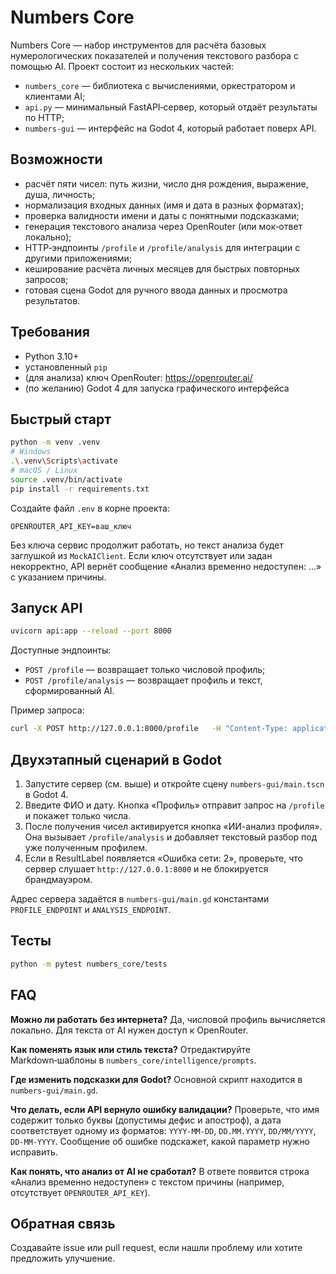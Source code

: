 # Numbers Core

Numbers Core — набор инструментов для расчёта базовых нумерологических показателей и получения текстового разбора с помощью AI.
Проект состоит из нескольких частей:

- `numbers_core` — библиотека с вычислениями, оркестратором и клиентами AI;
- `api.py` — минимальный FastAPI‑сервер, который отдаёт результаты по HTTP;
- `numbers-gui` — интерфейс на Godot 4, который работает поверх API.

## Возможности

- расчёт пяти чисел: путь жизни, число дня рождения, выражение, душа, личность;
- нормализация входных данных (имя и дата в разных форматах);
- проверка валидности имени и даты с понятными подсказками;
- генерация текстового анализа через OpenRouter (или мок‑ответ локально);
- HTTP‑эндпоинты `/profile` и `/profile/analysis` для интеграции с другими приложениями;
- кеширование расчёта личных месяцев для быстрых повторных запросов;
- готовая сцена Godot для ручного ввода данных и просмотра результатов.

## Требования

- Python 3.10+
- установленный `pip`
- (для анализа) ключ OpenRouter: https://openrouter.ai/
- (по желанию) Godot 4 для запуска графического интерфейса

## Быстрый старт

```bash
python -m venv .venv
# Windows
.\.venv\Scripts\activate
# macOS / Linux
source .venv/bin/activate
pip install -r requirements.txt
```

Создайте файл `.env` в корне проекта:

```
OPENROUTER_API_KEY=ваш_ключ
```

Без ключа сервис продолжит работать, но текст анализа будет заглушкой из `MockAIClient`.
Если ключ отсутствует или задан некорректно, API вернёт сообщение «Анализ временно недоступен: …» с указанием причины.

## Запуск API

```bash
uvicorn api:app --reload --port 8000
```

Доступные эндпоинты:

- `POST /profile` — возвращает только числовой профиль;
- `POST /profile/analysis` — возвращает профиль и текст, сформированный AI.

Пример запроса:

```bash
curl -X POST http://127.0.0.1:8000/profile   -H "Content-Type: application/json"   -d '{"full_name": "Иван Иванов", "birthdate": "01.02.1990"}'
```

## Двухэтапный сценарий в Godot

1. Запустите сервер (см. выше) и откройте сцену `numbers-gui/main.tscn` в Godot 4.
2. Введите ФИО и дату. Кнопка «Профиль» отправит запрос на `/profile` и покажет только числа.
3. После получения чисел активируется кнопка «ИИ-анализ профиля». Она вызывает `/profile/analysis` и добавляет текстовый разбор под уже полученным профилем.
4. Если в ResultLabel появляется «Ошибка сети: 2», проверьте, что сервер слушает `http://127.0.0.1:8000` и не блокируется брандмауэром.

Адрес сервера задаётся в `numbers-gui/main.gd` константами `PROFILE_ENDPOINT` и `ANALYSIS_ENDPOINT`.

## Тесты

```bash
python -m pytest numbers_core/tests
```

## FAQ

**Можно ли работать без интернета?** Да, числовой профиль вычисляется локально. Для текста от AI нужен доступ к OpenRouter.

**Как поменять язык или стиль текста?** Отредактируйте Markdown‑шаблоны в `numbers_core/intelligence/prompts`.

**Где изменить подсказки для Godot?** Основной скрипт находится в `numbers-gui/main.gd`.

**Что делать, если API вернуло ошибку валидации?** Проверьте, что имя содержит только буквы (допустимы дефис и апостроф), а дата соответствует одному из форматов: `YYYY-MM-DD`, `DD.MM.YYYY`, `DD/MM/YYYY`, `DD-MM-YYYY`. Сообщение об ошибке подскажет, какой параметр нужно исправить.

**Как понять, что анализ от AI не сработал?** В ответе появится строка «Анализ временно недоступен» с текстом причины (например, отсутствует `OPENROUTER_API_KEY`).

## Обратная связь

Создавайте issue или pull request, если нашли проблему или хотите предложить улучшение.
